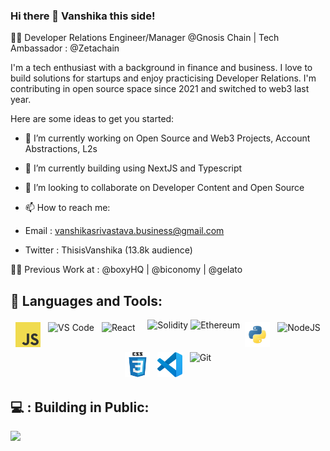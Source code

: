 ### Hi there 👋 Vanshika this side!

👷‍♀️ Developer Relations Engineer/Manager @Gnosis Chain | Tech Ambassador : @Zetachain 

I'm a tech enthusiast with a background in finance and business. I love to build solutions for startups and enjoy practicising Developer Relations. I'm contributing in open source space since 2021 and switched to web3 last year.

Here are some ideas to get you started:

- 🔭 I’m currently working on Open Source and Web3 Projects, Account Abstractions, L2s
- 🌱 I’m currently building using NextJS and Typescript
- 👯 I’m looking to collaborate on Developer Content and Open Source

- 📫 How to reach me:
- Email : vanshikasrivastava.business@gmail.com
- Twitter : ThisisVanshika (13.8k audience)

👷‍♀️ Previous Work at : @boxyHQ | @biconomy | @gelato 

  ## 🧰 Languages and Tools:

<p align="center">
<img src="https://raw.githubusercontent.com/github/explore/80688e429a7d4ef2fca1e82350fe8e3517d3494d/topics/javascript/javascript.png" alt="Javascript" height="40" style="vertical-align:top; margin:4px">
<img src="https://upload.wikimedia.org/wikipedia/commons/thumb/4/4c/Typescript_logo_2020.svg/1024px-Typescript_logo_2020.svg.png" alt="VS Code" height="40" style="vertical-align:top; margin:4px">
<img src="https://cdn.worldvectorlogo.com/logos/react-1.svg" alt="React" height="40" style="vertical-align:top; margin:4px">
<img src="https://global.discourse-cdn.com/auth0/original/2X/a/ae35edce19e64c53e5d455b22e8a2c82d093d4c9.png" alt="" height="40" style="vertical-align:top; margin:4px">
<img src="https://www.svgrepo.com/show/374088/solidity.svg" alt="Solidity" height="40"  margin:4px">
<img src="https://upload.wikimedia.org/wikipedia/commons/0/05/Ethereum_logo_2014.svg" alt="Ethereum" height="40" style="vertical-align:top; ">
<img src="https://raw.githubusercontent.com/github/explore/80688e429a7d4ef2fca1e82350fe8e3517d3494d/topics/python/python.png" alt="Python" height="40" style="vertical-align:top; margin:4px">
<img src="https://miro.medium.com/v2/resize:fit:800/1*v2vdfKqD4MtmTSgNP0o5cg.png" alt="NodeJS" height="40" style="vertical-align:top; margin:4px">
<img src="https://raw.githubusercontent.com/github/explore/6c6508f34230f0ac0d49e847a326429eefbfc030/topics/css/css.png" alt="Python" height="40" style="vertical-align:top; margin:4px">
<img src="https://raw.githubusercontent.com/github/explore/80688e429a7d4ef2fca1e82350fe8e3517d3494d/topics/visual-studio-code/visual-studio-code.png" alt="VS Code" height="40" style="vertical-align:top; margin:4px">
<img src="https://upload.wikimedia.org/wikipedia/commons/3/3f/Git_icon.svg" alt="Git" height="40" style="vertical-align:top; margin:4px">
</p>

## 💻 : Building in Public:

<div>
<!-- <a href="https://github-readme-stats.vercel.app/api/top-langs/?username=vanshika-srivastava&hide=php&theme=tokyonight">
<img align="left" src="https://github-readme-stats.vercel.app/api/top-langs/?username=vanshika-srivastava&hide=php&theme=tokyonight" />
</a> -->
<a href="https://github-readme-stats.vercel.app/api?username=vanshika-srivastava&theme=tokyonight">
<img  align="left" src="https://github-readme-stats.vercel.app/api?username=vanshika-srivastava&count_private=true&show_icons=true&theme=tokyonight" />
</a>
</div>

